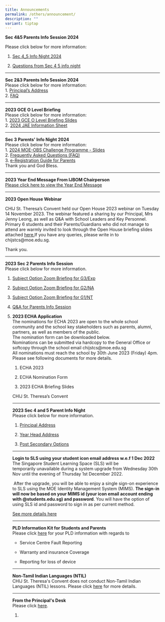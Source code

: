 ```yaml
---
title: Announcements
permalink: /others/announcement/
description: ""
variant: tiptap
---
```

<p><strong>Sec 4&amp;5 Parents Info Session 2024</strong>
</p>
<p>Please click below for more information:</p>
<ol data-tight="true" class="tight">
<li>
<p><a href="/files/Sec_4___5_STC_Info_Night_2024.pdf" rel="noopener noreferrer nofollow" target="_blank">Sec 4_5 Info Night 2024</a>
</p>
</li>
<li>
<p><a href="/files/Questions_from_Sec_4_and_5_Parent_Info_Night.pdf" rel="noopener noreferrer nofollow" target="_blank">Questions from Sec 4 5 info night</a>
</p>
</li>
</ol>
<hr>
<p></p>
<p><strong>Sec 2&amp;3 Parents Info Session 2024</strong> 
<br>Please click below for more information:
<br>1. <a href="/files/Uploaded_1__Sec_2__3_Info_Night__Main__updated.pdf" rel="noopener noreferrer nofollow" target="_blank">Principal’s Address</a> 
<br>2. <a href="/files/FAQs_from_Sec_2.pdf" rel="noopener noreferrer nofollow" target="_blank">FAQ</a> 
<br>
</p>
<hr>
<p><strong>2023 GCE O Level Briefing </strong>
<br>Please click below for more information:
<br>1. <a href="/files/2023_O_Level_Briefing_Slides_for_Students.pdf" rel="noopener noreferrer nofollow" target="_blank">2023 GCE O Level Briefing Slides</a> 
<br>2. <a href="/files/2024_JAE_Information_Sheet.pdf" rel="noopener noreferrer nofollow" target="_blank">2024 JAE Information Sheet</a>
</p>
<hr>
<p><strong>Sec 3 Parents' Info Night 2024 </strong>
<br>Please click below for more information:
<br>1. <a href="/files/2024_MOE_OBS_Parent_Brief_Slides_10_Jan.pdf" rel="noopener noreferrer nofollow" target="_blank">2024 MOE-OBS Challenge Programme - Slides</a> 
<br>2. <a href="/files/FAQ_for_Parents__5D4N_2024_MOE_OBS_.pdf" rel="noopener noreferrer nofollow" target="_blank">Frequently Asked Questions (FAQ)</a> 
<br>3. <a href="/files/eReg_Guide_for_Parents__5D4N_2024_MOC_.pdf" rel="noopener noreferrer nofollow" target="_blank">e-Registration Guide for Parents </a>
<br>Thank you and God Bless.</p>
<hr>
<p><strong>2023 Year End Message From IJBOM Chairperson</strong> 
<br><a href="/files/2023_Year_End_Message_from_IJBOM_Chairperson.pdf" rel="noopener noreferrer nofollow" target="_blank">Please click here to view the Year End Message</a>
</p>
<hr>
<p><strong>2023 Open House Webinar</strong>
</p>
<p>CHIJ St. Theresa’s Convent held our Open House 2023 webinar on Tuesday
14 November 2023. The webinar featured a sharing by our Principal, Mrs
Jenny Leong, as well as Q&amp;A with School Leaders and Key Personnel.
<br>Primary 6 students and their Parents/Guardians who did not manage to attend
are warmly invited to look through the Open House briefing slides attached
<a href="/files/2023_Open_House_For_Sharing.pdf" rel="noopener noreferrer nofollow" target="_blank">here.</a>If you have any queries, please write in to chijstcs@moe.edu.sg.</p>
<p>Thank you.</p>
<p></p>
<hr>
<p></p>
<p><strong>2023 Sec 2 Parents Info Session</strong> 
<br>Please click below for more information.</p>
<p></p>
<ol>
<li>
<p><a href="https://drive.google.com/file/d/1pOxVSk79rqPET87ASBL5rwPpb9j-S6O3/view?usp=sharing](https://drive.google.com/file/d/1pOxVSk79rqPET87ASBL5rwPpb9j-S6O3/view?usp=sharing)" rel="noopener noreferrer nofollow" target="_blank">Subject Option Zoom Briefing for G3/Exp</a>
</p>
</li>
<li>
<p><a href="https://drive.google.com/file/d/1BeSevSOEi5b2c0CK6JVUH5Rym7EFW1Mm/view?usp=sharing" rel="noopener noreferrer nofollow" target="_blank">Subject Option Zoom Briefing for G2/NA</a>
</p>
</li>
<li>
<p><a href="https://drive.google.com/file/d/1FyKl4g1YT9g-eZ-pjKxwWWlFX9sbfDC4/view?usp=sharing" rel="noopener noreferrer nofollow" target="_blank">Subject Option Zoom Briefing for G1/NT</a>
</p>
</li>
<li>
<p><a href="https://drive.google.com/file/d/1cmmPsIWJs5jsUNVs3P9sIj_UuoUaUDZY/view?usp=sharing" rel="noopener noreferrer nofollow" target="_blank">Q&amp;A for Parents Info Session</a>
</p>
</li>
<li>
<p><strong>2023 ECHA Application</strong> 
<br>The nominations for ECHA 2023 are open to the whole school community and
the school key stakeholders such as parents, alumni, partners, as well
as members of the public.
<br>The nomination form can be downloaded below.
<br>Nominations can be submitted via hardcopy to the General Office or softcopy
through the school email chijstcs@moe.edu.sg
<br>All nominations must reach the school by 30th June 2023 (Friday) 4pm.
<br>Please see following documents for more details.</p>
<ol data-tight="true" class="tight">
<li>
<p>ECHA 2023</p>
</li>
<li>
<p>ECHA Nomination Form</p>
</li>
<li>
<p>2023 ECHA Briefing Slides</p>
</li>
</ol>
<p>CHIJ St. Theresa’s Convent</p>
<hr>
<p><strong>2023 Sec 4 and 5 Parent Info Night</strong> 
<br>Please click below for more information.</p>
<ol data-tight="true" class="tight">
<li>
<p><a href="https://drive.google.com/file/d/121n_v3sVjLK0ceewBuMBYIhT5DDK2mhn/view?usp=share_link" rel="noopener noreferrer nofollow" target="_blank">Principal Address</a>
</p>
</li>
<li>
<p><a href="https://drive.google.com/file/d/14k0J8ArAn0uPcTg7cZ9wUFwJj-w6QLqW/view?usp=share_link" rel="noopener noreferrer nofollow" target="_blank">Year Head Address</a>
</p>
</li>
<li>
<p><a href="https://drive.google.com/file/d/1EA1N5m6TUnQ4Z_WjwdovKwFhoQOix4OO/view?usp=share_link" rel="noopener noreferrer nofollow" target="_blank">Post Secondary Options</a>
</p>
</li>
</ol>
<hr>
<p><strong>Login to SLS using your student icon email address w.e.f 1 Dec 2022</strong> 
<br>The Singapore Student Learning Space (SLS) will be temporarily&nbsp;unavailable&nbsp;during
a system upgrade from Wednesday 30th Nov until the evening of Thursday
1st December 2022.</p>
<p>&nbsp;After the upgrade, you will be able to enjoy a single sign-on experience
to SLS using the MOE Identity Management System (MIMS).&nbsp;<strong>The sign-in will now be based on your MIMS id (your icon email account ending with @students.edu.sg) and password</strong>.
You will have the option of using SLS id and password to sign in as per
current method.</p>
<p><a href="/files/ForStudentsParentsupdated%202%20Nov.pdf" rel="noopener noreferrer nofollow" target="_blank">See more details here</a>
</p>
<hr>
<p><strong>PLD Information Kit for Students and Parents</strong> 
<br>Please click&nbsp;<a href="/files/Student%20Device%20Information%20Kit_CHIJ%20STC.pdf" rel="noopener noreferrer nofollow" target="_blank">here</a>&nbsp;for
your PLD information with regards to</p>
<ul data-tight="true" class="tight">
<li>
<p>Service Centre Fault Reporting</p>
</li>
<li>
<p>Warranty and insurance Coverage</p>
</li>
<li>
<p>Reporting for loss of device</p>
</li>
</ul>
<hr>
<p><strong>Non-Tamil Indian Languages (NTIL)</strong> 
<br>CHIJ St. Theresa's Convent does not conduct Non-Tamil Indian Languages
(NTIL) lessons. Please click&nbsp;<a href="/others/announcement/non-tamil-indian-languages-ntil" rel="noopener noreferrer nofollow" target="_blank">here</a>&nbsp;for
more details.</p>
<hr>
<p><strong>From the Principal's Desk</strong> 
<br>Please click&nbsp;<a href="/others/announcement/from-the-principals-desk" rel="noopener noreferrer nofollow" target="_blank">here</a>.</p>
<ol data-tight="true" class="tight">
<li>
<p></p>
</li>
</ol>
</li>
</ol>
<p></p>